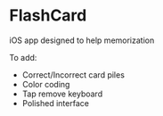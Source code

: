 FlashCard
=========

iOS app designed to help memorization

To add:

* Correct/Incorrect card piles
* Color coding
* Tap remove keyboard
* Polished interface
